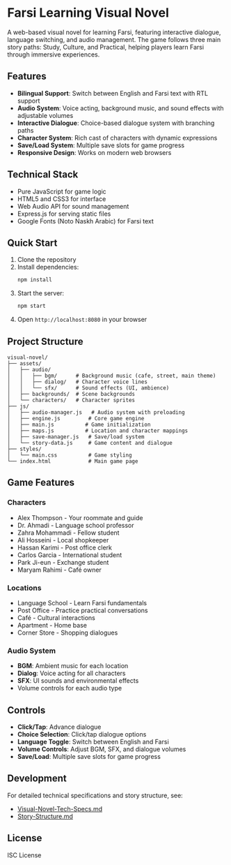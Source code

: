 # Farsi Learning Visual Novel

A web-based visual novel for learning Farsi, featuring interactive dialogue, language switching, and audio management. The game follows three main story paths: Study, Culture, and Practical, helping players learn Farsi through immersive experiences.

## Features

- **Bilingual Support**: Switch between English and Farsi text with RTL support
- **Audio System**: Voice acting, background music, and sound effects with adjustable volumes
- **Interactive Dialogue**: Choice-based dialogue system with branching paths
- **Character System**: Rich cast of characters with dynamic expressions
- **Save/Load System**: Multiple save slots for game progress
- **Responsive Design**: Works on modern web browsers

## Technical Stack

- Pure JavaScript for game logic
- HTML5 and CSS3 for interface
- Web Audio API for sound management
- Express.js for serving static files
- Google Fonts (Noto Naskh Arabic) for Farsi text

## Quick Start

1. Clone the repository
2. Install dependencies:
   ```bash
   npm install
   ```
3. Start the server:
   ```bash
   npm start
   ```
4. Open `http://localhost:8080` in your browser

## Project Structure

```
visual-novel/
├── assets/
│   ├── audio/
│   │   ├── bgm/      # Background music (cafe, street, main theme)
│   │   ├── dialog/   # Character voice lines
│   │   └── sfx/      # Sound effects (UI, ambience)
│   ├── backgrounds/  # Scene backgrounds
│   └── characters/   # Character sprites
├── js/
│   ├── audio-manager.js   # Audio system with preloading
│   ├── engine.js         # Core game engine
│   ├── main.js          # Game initialization
│   ├── maps.js          # Location and character mappings
│   ├── save-manager.js   # Save/load system
│   └── story-data.js     # Game content and dialogue
├── styles/
│   └── main.css          # Game styling
└── index.html            # Main game page
```

## Game Features

### Characters
- Alex Thompson - Your roommate and guide
- Dr. Ahmadi - Language school professor
- Zahra Mohammadi - Fellow student
- Ali Hosseini - Local shopkeeper
- Hassan Karimi - Post office clerk
- Carlos Garcia - International student
- Park Ji-eun - Exchange student
- Maryam Rahimi - Café owner

### Locations
- Language School - Learn Farsi fundamentals
- Post Office - Practice practical conversations
- Café - Cultural interactions
- Apartment - Home base
- Corner Store - Shopping dialogues

### Audio System
- **BGM**: Ambient music for each location
- **Dialog**: Voice acting for all characters
- **SFX**: UI sounds and environmental effects
- Volume controls for each audio type

## Controls

- **Click/Tap**: Advance dialogue
- **Choice Selection**: Click/tap dialogue options
- **Language Toggle**: Switch between English and Farsi
- **Volume Controls**: Adjust BGM, SFX, and dialogue volumes
- **Save/Load**: Multiple save slots for game progress

## Development

For detailed technical specifications and story structure, see:
- [Visual-Novel-Tech-Specs.md](Visual-Novel-Tech-Specs.md)
- [Story-Structure.md](Story-Structure.md)

## License

ISC License